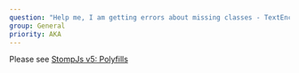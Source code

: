 ```yaml
---
question: "Help me, I am getting errors about missing classes - TextEncoder/TextDecoder/WebSocket"
group: General
priority: AKA
---
```


Please see [StompJs v5: Polyfills](/guide/stompjs/rx-stomp/ng2-stompjs/2018/06/29/pollyfils-for-stompjs-v5.html)


